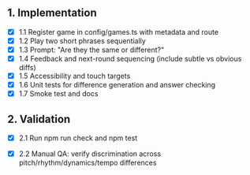 ## 1. Implementation
- [x] 1.1 Register game in config/games.ts with metadata and route
- [x] 1.2 Play two short phrases sequentially
- [x] 1.3 Prompt: "Are they the same or different?"
- [x] 1.4 Feedback and next-round sequencing (include subtle vs obvious diffs)
- [x] 1.5 Accessibility and touch targets
- [x] 1.6 Unit tests for difference generation and answer checking
- [x] 1.7 Smoke test and docs

## 2. Validation
- [x] 2.1 Run npm run check and npm test
- [x] 2.2 Manual QA: verify discrimination across pitch/rhythm/dynamics/tempo differences

